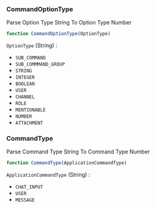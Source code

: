 <h3>CommandOptionType</h3>

Parse Option Type String To Option Type Number
```js
function CommandOptionType(OptionType)
```
`OptionType` (String) :
- `SUB_COMMAND`
- `SUB_COMMMAND_GROUP`
- `STRING`
- `INTEGER`
- `BOOLEAN`
- `USER`
- `CHANNEL`
- `ROLE`
- `MENTIONABLE`
- `NUMBER`
- `ATTACHMENT`

<h3>CommandType</h3>

Parse Command Type String To Command Type Number
```js
function CommandType(ApplicationCommandType)
```
`ApplicationCommandType` (String) :
- `CHAT_INPUT`
- `USER`
- `MESSAGE`

